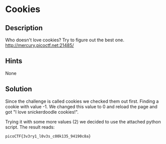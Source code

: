 # Cookies

## Description
Who doesn't love cookies? Try to figure out the best one. http://mercury.picoctf.net:21485/

## Hints
None

## Solution
Since the challenge is called cookies we checked them out first.
Finding a cookie with value -1. We changed this value to 0 and reload the page and got 
"I love snickerdoodle cookies!".

Trying it with some more values (2) we decided to use the attached python script.
The result reads:

`picoCTF{3v3ry1_l0v3s_c00k135_94190c8a}`